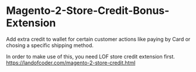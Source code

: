 # Magento-2-Store-Credit-Bonus-Extension
Add extra credit to wallet for certain customer actions like paying by Card or chosing a specific shipping method.

In order to make use of this, you need LOF store credit extension first.
https://landofcoder.com/magento-2-store-credit.html
